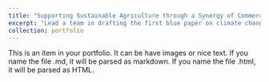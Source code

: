 ```yaml
---
title: "Supporting Sustainable Agriculture through a Synergy of Commercial and Investment Banking"
excerpt: "Lead a team in drafting the first blue paper on climate change investment and financing in the agricultural sector"
collection: portfolio
---
```


This is an item in your portfolio. It can be have images or nice text. If you name the file .md, it will be parsed as markdown. If you name the file .html, it will be parsed as HTML. 
